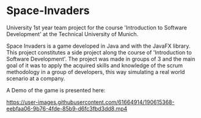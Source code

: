 # Space-Invaders
University 1st year team project for the course 'Introduction to Software Development' at the Technical University of Munich. 

Space Invaders is a game developed in Java and with the JavaFX library. This project constitutes a side project along the course of 'Introduction to Software Development'. 
The project was made in groups of 3 and the main goal of it was to apply the acquired skills and knowledge of the scrum methodology in a group of developers, this way simulating 
a real world scenario at a company. 

A Demo of the game is presented here: 

https://user-images.githubusercontent.com/61664914/190615368-eebfaa06-9b76-4fde-85b9-d6fc3fbd3dd8.mp4

